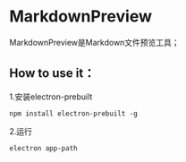 # MarkdownPreview
MarkdownPreview是Markdown文件预览工具；



## How to use it：
1.安装electron-prebuilt   
```
npm install electron-prebuilt -g
```   
2.运行   
```
electron app-path
```